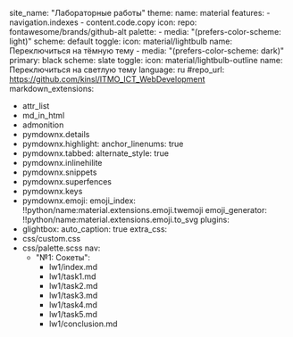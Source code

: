 site_name: "Лабораторные работы"
theme:
  name: material
  features:
    - navigation.indexes
    - content.code.copy
  icon:
    repo: fontawesome/brands/github-alt
  palette:
    - media: "(prefers-color-scheme: light)"
      scheme: default
      toggle:
        icon: material/lightbulb
        name: Переключиться на тёмную тему
    - media: "(prefers-color-scheme: dark)"
      primary: black
      scheme: slate
      toggle:
        icon: material/lightbulb-outline
        name: Переключиться на светлую тему
  language: ru
#repo_url: https://github.com/kinsl/ITMO_ICT_WebDevelopment
markdown_extensions:
  - attr_list
  - md_in_html
  - admonition
  - pymdownx.details
  - pymdownx.highlight:
      anchor_linenums: true
  - pymdownx.tabbed:
      alternate_style: true
  - pymdownx.inlinehilite
  - pymdownx.snippets
  - pymdownx.superfences
  - pymdownx.keys
  - pymdownx.emoji:
      emoji_index: !!python/name:material.extensions.emoji.twemoji
      emoji_generator: !!python/name:material.extensions.emoji.to_svg
plugins:
  - glightbox:
      auto_caption: true
extra_css:
- css/custom.css
- css/palette.scss
nav:
  - "№1: Сокеты":
      - lw1/index.md
      - lw1/task1.md
      - lw1/task2.md
      - lw1/task3.md
      - lw1/task4.md
      - lw1/task5.md
      - lw1/conclusion.md